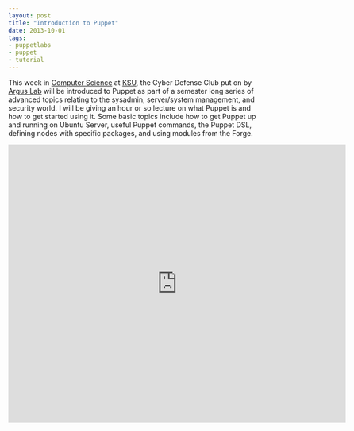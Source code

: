 ```yaml
---
layout: post
title: "Introduction to Puppet"
date: 2013-10-01
tags:
- puppetlabs
- puppet
- tutorial
---
```


This week in [Computer Science](http://www.cis.ksu.edu/) at [KSU](http://www.k-state.edu/), the Cyber Defense Club put on by [Argus Lab](http://www.arguslab.org/) will be introduced to Puppet as part of a semester long series of advanced topics relating to the sysadmin, server/system management, and security world. I will be giving an hour or so lecture on what Puppet is and how to get started using it. Some basic topics include how to get Puppet up and running on Ubuntu Server, useful Puppet commands, the Puppet DSL, defining nodes with specific packages, and using modules from the Forge.

<center><iframe src="https://docs.google.com/presentation/d/1CfFgUb6Xmq_rgdYJe1-W-rOCccQ1iMe_Gin9jQHEacU/embed?start=false&loop=false&delayms=3000" frameborder="0" width="680" height="560" allowfullscreen="true" mozallowfullscreen="true" webkitallowfullscreen="true"></iframe></center>
